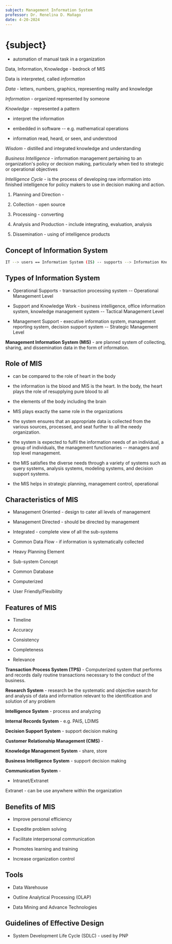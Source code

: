 ```yaml
---
subject: Management Information System
professor: Dr. Renelina D. Mañago
date: 4-20-2024
---
```


# {subject}

- automation of manual task in a organization

Data, Information, Knowledge - bedrock of MIS

Data is interpreted, called _information_

_Data_ - letters, numbers, graphics, representing reality and knowledge

_Information_ - organized represented by someone

_Knowledge_ - represented a pattern

- interpret the information

- embedded in software -- e.g. mathematical operations

- information read, heard, or seen, and understood

_Wisdom_ - distilled and integrated knowledge and understanding

_Business Intelligence_ - information management pertaining to an organization's policy or decision making, particularly when tied to strategic or operational objectives

_Intelligence Cycle_ - is the process of developing raw information into finished intelligence for policy makers to use in decision making and action.

1. Planning and Direction -

2. Collection - open source

3. Processing - converting

4. Analysis and Production - include integrating, evaluation, analysis

5. Dissemination - using of intelligence products

## Concept of Information System

```bash
IT --> users == Information System (IS) -- supports --> Information Knowledge
```

## Types of Information System

- Operational Supports - transaction processing system -- Operational Management Level

- Support and Knowledge Work - business intelligence, office information system, knowledge management system -- Tactical Management Level

- Management Support - executive information system, management reporting system, decision support system -- Strategic Management Level

**Management Information System (MIS)** - are planned system of collecting, sharing, and dissemination data in the form of information.

## Role of MIS

- can be compared to the role of heart in the body

- the information is the blood and MIS is the heart. In the body, the heart plays the role of resupplying pure blood to all

- the elements of the body including the brain

- MIS plays exactly the same role in the organizations

- the system ensures that an appropriate data is collected from the various sources, processed, and seat further to all the needy organization.

- the system is expected to fulfil the information needs of an individual, a group of individuals, the management functionaries -- managers and top level management.

- the MIS satisfies the diverse needs through a variety of systems such as query systems, analysis systems, modeling systems, and decision support systems.

- the MIS helps in strategic planning, management control, operational

## Characteristics of MIS

- Management Oriented - design to cater all levels of management

- Management Directed - should be directed by management

- Integrated - complete view of all the sub-systems

- Common Data Flow - if information is systematically collected

- Heavy Planning Element

- Sub-system Concept

- Common Database

- Computerized

- User Friendly/Flexibility

## Features of MIS

- Timeline

- Accuracy

- Consistency

- Completeness

- Relevance

**Transaction Process System (TPS)** - Computerized system that performs and records daily routine transactions necessary to the conduct of the business.

**Research System** - research be the systematic and objective search for and analysis of data and information relevant to the identification and solution of any problem

**Intelligence System** - process and analyzing

**Internal Records System** - e.g. PAIS, LDIMS

**Decision Support System** - support decision making

**Customer Relationship Management (CMS)** -

**Knowledge Management System** - share, store

**Business Intelligence System** - support decision making

**Communication System** -

- Intranet/Extranet

Extranet - can be use anywhere within the organization

## Benefits of MIS

- Improve personal efficiency

- Expedite problem solving

- Facilitate interpersonal communication

- Promotes learning and training

- Increase organization control

## Tools

- Data Warehouse

- Outline Analytical Processing (OLAP)

- Data Mining and Advance Technologies

## Guidelines of Effective Design

- System Development Life Cycle (SDLC) - used by PNP
